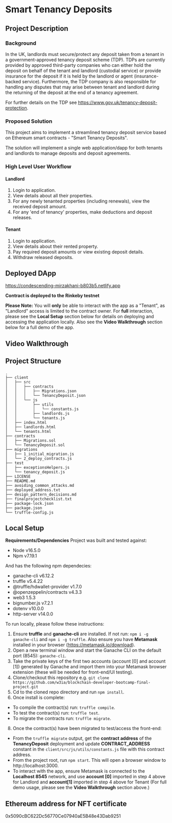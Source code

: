 # Smart Tenancy Deposits
## Project Description
### Background
In the UK, landlords must secure/protect any deposit taken from a tenant in a government-approved tenancy deposit scheme (TDP). TDPs are currently provided by approved third-party companies who can either hold the deposit on behalf of the tenant and landlord (custodial service) or provide insurance for the deposit if it  is held by the landlord or agent (insurance-backed service). Furthermore, the TDP company is also responsible for handling any disputes that may arise between tenant and landlord during the returning of the deposit at the end of a tenancy agreement.

For further details on the TDP see https://www.gov.uk/tenancy-deposit-protection.

### Proposed Solution
This project aims to implement a streamlined tenancy deposit service based on Ethereum smart contracts - "Smart Tenancy Deposits".

The solution will implement a single web application/dapp for both tenants and landlords to manage deposits and deposit agreements.

### High Level User Workflow

#### Landlord
1. Login to application.
2. View details about all their properties.
3. For any newly tenanted properties (including renewals), view the received deposit amount.
5. For any 'end of tenancy' properties, make deductions and deposit releases.

#### Tenant
1. Login to application.
2. View details about their rented property.
3. Pay required deposit amounts or view existing deposit details.
4. Withdraw released deposits.

## Deployed DApp
https://condescending-mirzakhani-b803b5.netlify.app

**Contract is deployed to the Rinkeby testnet**

**Please Note:** You will **only** be able to interact with the app as a "Tenant", as "Landlord" access is limited to the contract owner. For **full** interaction, please see the **Local Setup** section below for details on deploying and accessing the application locally. Also see the **Video Walkthrough** section below for a full demo of the app.

## Video Walkthrough

## Project Structure
```
.
├── client
│   ├── src
│   │   ├── contracts
│   │   │   ├── Migrations.json
│   │   │   └── TenancyDeposit.json
│   │   └── js
│   │       ├── utils
│   │       │   └── constants.js
│   │       ├── landlords.js
│   │       └── tenants.js
│   ├── index.html
│   ├── landlords.html
│   └── tenants.html
├── contracts
│   ├── Migrations.sol
│   └── TenancyDeposit.sol
├── migrations
│   ├── 1_initial_migration.js
│   └── 2_deploy_contracts.js
├── test
│   ├── exceptionsHelpers.js
│   └── tenancy_deposit.js
├── LICENSE
├── README.md
├── avoiding_common_attacks.md
├── deployed_address.txt
├── design_pattern_decisions.md
├── finalprojectchecklist.txt
├── package-lock.json
├── package.json
└── truffle-config.js
```
## Local Setup

**Requirements/Dependencies**
Project was built and tested against:
* Node v16.5.0
* Npm v7.19.1

And has the following npm dependecies:
* ganache-cli v6.12.2
* truffle v5.4.22
* @truffle/hdwallet-provider v1.7.0
* @openzeppelin/contracts v4.3.3
* web3 1.5.3
* bignumber.js v7.2.1
* dotenv v10.0.0
* http-server v14.0.0

To run locally, please follow these instructions:
1. Ensure **truffle** and **ganache-cli** are installed. If not run: ``npm i -g ganache-cli`` and ``npm i -g truffle``. Also ensure you have **Metamask** installed in your browser (https://metamask.io/download).
2. Open a new terminal window and start the Ganache CLI on the default port (8545): ```ganache-cli```.
4. Take the private keys of the first two accounts (account [0] and account [1]) generated by Ganache and import them into your Metamask browser extension (these will be needed for front-end/UI testing).
5. Clone/checkout this repository e.g.
``git clone https://github.com/w3ia/blockchain-developer-bootcamp-final-project.git``
6. Cd to the cloned repo directory and run ``npm install``.
7. Once install is complete:
 * To compile the contract(s) run: ``truffle compile``.
 * To test the contract(s) run: ``truffle test``.
 * To migrate the contracts run: ``truffle migrate``.
8. Once the contract(s) have been migrated to test/access the front-end:
* From the ``truffle migrate`` output, get the **contract address** of the **TenancyDeposit** deployment and update **CONTRACT_ADDRESS** constant in the ``client/src/js/utils/constants.js`` file with this contract address.
* From the project root, run ``npm start``. This will open a browser window to http://localhost:3000.
* To interact with the app, ensure Metamask is connected to the **Localhost 8545** network, and use **account [0]** imported in step 4 above for Landlord and **account[1]** imported in step 4 above for Tenant (For full demo usage, please see the **Video Walkthrough** section above.)

## Ethereum address for NFT certificate
0x5090cBC622Dc56770Ce07940aE5B48e43Dab9251
